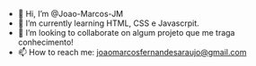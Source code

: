 - 👋 Hi, I’m @Joao-Marcos-JM
- 🌱 I’m currently learning  HTML, CSS e Javascrpit.
- 💞️ I’m looking to collaborate on algum projeto que me traga conhecimento!
- 📫 How to reach me: joaomarcosfernandesaraujo@gmail.com

<!---
Joao-Marcos-JM/Joao-Marcos-JM is a ✨ special ✨ repository because its `README.md` (this file) appears on your GitHub profile.
--->
